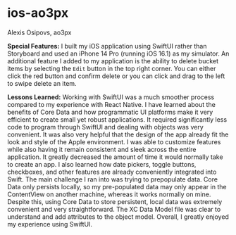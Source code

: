 # ios-ao3px
Alexis Osipovs, ao3px

__Special Features:__
I built my iOS application using SwiftUI rather than Storyboard and used an iPhone 14 Pro (running iOS 16.1) as my simulator. An additional feature I added to my application is the ability to delete bucket items by selecting the `Edit` button in the top right corner. You can either click the red button and confirm delete or you can click and drag to the left to swipe delete an item. 

__Lessons Learned:__
Working with SwiftUI was a much smoother process compared to my experience with React Native. I have learned about the benefits of Core Data and how programmatic UI platforms make it very efficient to create small yet robust applications. It required significantly less code to program through SwiftUI and dealing with objects was very convenient. It was also very helpful that the design of the app already fit the look and style of the Apple environment. I was able to customize features while also having it remain consistent and sleek across the entire application. It greatly decreased the amount of time it would normally take to create an app. I also learned how date pickers, toggle buttons, checkboxes, and other features are already conveniently integrated into Swift. The main challenge I ran into was trying to prepopulate data. Core Data only persists locally, so my pre-populated data may only appear in the ContentView on another machine, whereas it works normally on mine. Despite this, using Core Data to store persistent, local data was extremely convenient and very straightforward. The XC Data Model file was clear to understand and add attributes to the object model. Overall, I greatly enjoyed my experience using SwiftUI.
